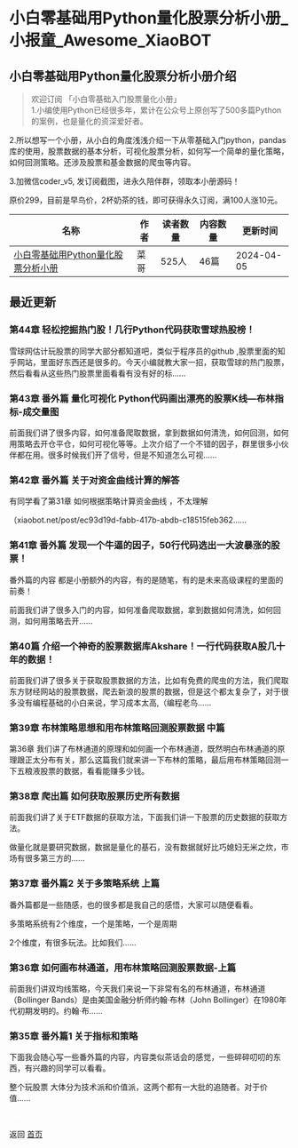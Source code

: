 # 小白零基础用Python量化股票分析小册_小报童_Awesome_XiaoBOT

## 小白零基础用Python量化股票分析小册介绍
> 欢迎订阅 「小白零基础入门股票量化小册」    
1.小编使用Python已经很多年，累计在公众号上原创写了500多篇Python的案例，也是量化的资深爱好者。    
    
2.所以想写一个小册，从小白的角度浅浅介绍一下从零基础入门python，pandas库的使用，股票数据的基本分析，可视化股票分析，如何写一个简单的量化策略，如何回测策略。还涉及股票和基金数据的爬虫等内容。    
    
3.加微信coder_v5, 发订阅截图，进永久陪伴群，领取本小册源码！    
    
原价299，目前是早鸟价，2杯奶茶的钱，即可获得永久订阅，满100人涨10元。  
  


|名称|作者|读者数量|内容数量|更新时间|
|---|---|---|---|---|
|[小白零基础用Python量化股票分析小册](https://xiaobot.net/p/quant_v5?refer=9c3f1c95-a052-465a-9902-f6d75080262a)|菜哥|525人|46篇|2024-04-05|

## 最近更新
### 第44章 轻松挖掘热门股！几行Python代码获取雪球热股榜！

雪球网估计玩股票的同学大部分都知道吧，类似于程序员的github
,股票里面的知乎网站，里面好东西还是很多的。今天小编就教大家一招，获取雪球的热门股票，然后看看从这些热门股票里面看看有没有好的标......

### 第43章 番外篇 量化可视化 Python代码画出漂亮的股票K线—布林指标-成交量图

前面我们讲了很多内容，如何准备爬取数据，拿到数据如何清洗，如何回测，如何用策略去开仓平仓，如何可视化等等。上次介绍了一个不错的因子，群里很多小伙伴都在用。很多时候我们开了信号，但是不知道怎么可视......

### 第42章 番外篇 关于对资金曲线计算的解答

有同学看了第31章 如何根据策略计算资金曲线 ，不太理解

（xiaobot.net/post/ec93d19d-fabb-417b-abdb-c18515feb362......

### 第41章 番外篇 发现一个牛逼的因子，50行代码选出一大波暴涨的股票！

番外篇的内容 都是小册额外的内容，有的是随笔，有的是未来高级课程的里面的前奏！

前面我们讲了很多入门的内容，如何准备爬取数据，拿到数据如何清洗，如何回测，如何用策略去开......

### 第40篇 介绍一个神奇的股票数据库Akshare！一行代码获取A股几十年的数据！

前面我们讲了很多关于获取股票数据的方法，比如有免费的爬虫的方法，我们爬取东方财经网站的股票数据，爬去新浪的股票的数据，但是这个都太复杂了，对于很多没有编程基础的小白来说，学习成本太高,（编程老鸟......

### 第39章 布林策略思想和用布林策略回测股票数据 中篇

第36章
我们讲了布林通道的原理和如何画一个布林通道，既然明白布林通道的原理跟正太分布有关，那么这篇我们就来讲一下布林的策略，最后用布林策略回测一下五粮液股票的数据，看看能赚多少钱。

### 第38章 爬出篇 如何获取股票历史所有数据

前面我们讲了关于ETF数据的获取方法，下面我们讲一下股票的历史数据的获取方法。

做量化就是要研究数据，数据是量化的基石，没有数据就好比巧媳妇无米之炊，市场有很多第三方的......

### 第37章 番外篇2 关于多策略系统 上篇

番外篇都是一些随感，也的很多都是我自己的感悟，大家可以随便看看。

多策略系统有2个维度，一个是策略，一个是周期

2个维度，有很多玩法。比如我们......

### 第36章 如何画布林通道，用布林策略回测股票数据-上篇

前面我们讲双均线策略，今天我们来说一下非常有名的布林通道，布林通道（Bollinger Bands）是由美国金融分析师约翰·布林（John
Bollinger）在1980年代初期发明的。约翰·布......

### 第35章 番外篇1 关于指标和策略

下面我会随心写一些番外篇的内容，内容类似茶话会的感觉，一些碎碎叨叨的东西，有兴趣的同学可以看看。

整个玩股票 大体分为技术派和价值派，这两个都有一大批的追随者。对于价值......


<a href="https://github.com/Reno9527/awesome-xiaobot" style="color: white; text-decoration: none;">awesome-xiaobot</a>

返回 [首页](../README.md)

